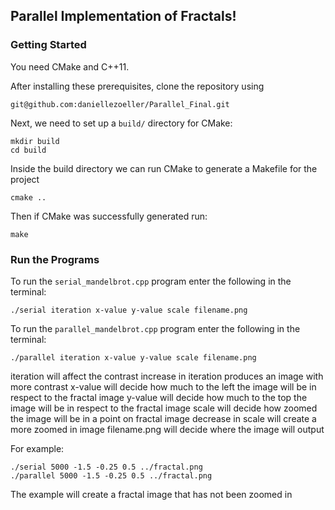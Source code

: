 ## Parallel Implementation of Fractals!

### Getting Started
You need CMake and C++11.

After installing these prerequisites, clone the repository using
```
git@github.com:daniellezoeller/Parallel_Final.git
```

Next, we need to set up a `build/` directory for CMake:
```
mkdir build
cd build
```

Inside the build directory we can run CMake to generate a Makefile for the project
```
cmake ..
```

Then if CMake was successfully generated run:
```
make
```

### Run the Programs
To run the `serial_mandelbrot.cpp` program enter the following in the terminal:
```
./serial iteration x-value y-value scale filename.png
```
To run the `parallel_mandelbrot.cpp` program enter the following in the terminal:
```
./parallel iteration x-value y-value scale filename.png
```
iteration will affect the contrast
increase in iteration produces an image with more contrast
x-value will decide how much to the left the image will be in respect to the fractal image
y-value will decide how much to the top the image will be in respect to the fractal image
scale will decide how zoomed the image will be in a point on fractal image
decrease in scale will create a more zoomed in image
filename.png will decide where the image will output

For example:
```
./serial 5000 -1.5 -0.25 0.5 ../fractal.png
./parallel 5000 -1.5 -0.25 0.5 ../fractal.png
```
The example will create a fractal image that has not been zoomed in



